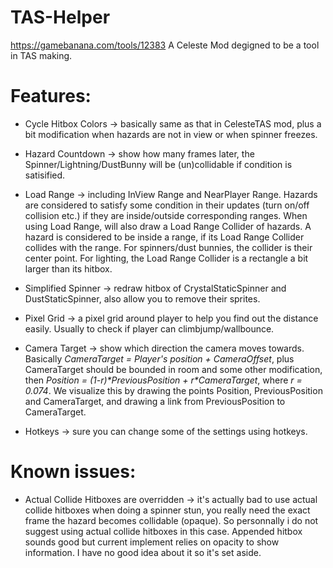 # TAS-Helper
https://gamebanana.com/tools/12383
A Celeste Mod degigned to be a tool in TAS making.

# Features:

- Cycle Hitbox Colors -> basically same as that in CelesteTAS mod, plus a bit modification when hazards are not in view or when spinner freezes.

- Hazard Countdown -> show how many frames later, the Spinner/Lightning/DustBunny will be (un)collidable if condition is satisified.

- Load Range -> including InView Range and NearPlayer Range. Hazards are considered to satisfy some condition in their updates (turn on/off collision etc.) if they are inside/outside corresponding ranges. When using Load Range, will also draw a Load Range Collider of hazards. A hazard is considered to be inside a range, if its Load Range Collider collides with the range. For spinners/dust bunnies, the collider is their center point. For lighting, the Load Range Collider is a rectangle a bit larger than its hitbox.

- Simplified Spinner -> redraw hitbox of CrystalStaticSpinner and DustStaticSpinner, also allow you to remove their sprites.

- Pixel Grid -> a pixel grid around player to help you find out the distance easily. Usually to check if player can climbjump/wallbounce.

- Camera Target -> show which direction the camera moves towards. Basically *CameraTarget = Player's position + CameraOffset*, plus CameraTarget should be bounded in room and some other modification, then *Position = (1-r)\*PreviousPosition + r\*CameraTarget*, where *r = 0.074*. We visualize this by drawing the points Position, PreviousPosition and CameraTarget, and drawing a link from PreviousPosition to CameraTarget.

- Hotkeys -> sure you can change some of the settings using hotkeys.

# Known issues:

- Actual Collide Hitboxes are overridden -> it's actually bad to use actual collide hitboxes when doing a spinner stun, you really need the exact frame the hazard becomes collidable (opaque). So personnally i do not suggest using actual collide hitboxes in this case. Appended hitbox sounds good but current implement relies on opacity to show information. I have no good idea about it so it's set aside.
